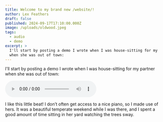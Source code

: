 ```yaml
---
title: Welcome to my brand new /website/!
author: Lex Feathers
draft: false
published: 2024-09-17T17:10:00.000Z
image: /uploads/oldwood.jpeg
tags:
  - audio
  - demo
excerpt: >
  I'll start by posting a demo I wrote when I was house-sitting for my partner
  when she was out of town:
---
```

I'll start by posting a demo I wrote when I was house-sitting for my partner when she was out of town:

<audio controls src="/uploads/blood_in_boughs_v1.mp3" type="audio/mpeg"></audio>

I like this little beat! I don’t often get access to a nice piano, so I made use of hers. It was a beautiful temperate weekend while I was there, and I spent a good amount of time sitting in her yard watching the trees sway.

